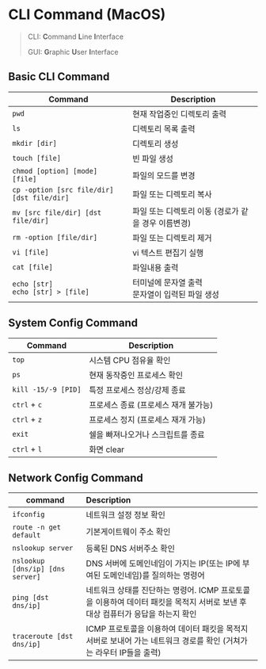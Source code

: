 # CLI Command (MacOS)

> CLI: **C**ommand **L**ine **I**nterface
>
> GUI: **G**raphic **U**ser **I**nterface



## Basic CLI Command

| Command                                    | Description                                         |
| ------------------------------------------ | --------------------------------------------------- |
| `pwd`                                      | 현재 작업중인 디렉토리 출력                         |
| `ls`                                       | 디렉토리 목록 출력                                  |
| `mkdir [dir]`                              | 디렉토리 생성                                       |
| `touch [file]`                             | 빈 파일 생성                                        |
| `chmod [option] [mode] [file]`             | 파일의 모드를 변경                                  |
| `cp -option [src file/dir] [dst file/dir]` | 파일 또는 디렉토리 복사                             |
| `mv [src file/dir] [dst file/dir]`         | 파일 또는 디렉토리 이동 (경로가 같을 경우 이름변경) |
| `rm -option [file/dir]`                    | 파일 또는 디렉토리 제거                             |
| `vi [file]`                                | vi 텍스트 편집기 실행                               |
| `cat [file]`                               | 파일내용 출력                                       |
| `echo [str]`<br />`echo [str] > [file]`    | 터미널에 문자열 출력<br />문자열이 입력된 파일 생성 |



## System Config Command

| Command             | Description                          |
| ------------------- | ------------------------------------ |
| `top`               | 시스템 CPU 점유율 확인               |
| `ps`                | 현재 동작중인 프로세스 확인          |
| `kill -15/-9 [PID]` | 특정 프로세스 정상/강제 종료         |
| `ctrl` + `c`        | 프로세스 종료 (프로세스 재개 불가능) |
| `ctrl` + `z`        | 프로세스 정지 (프로세스 재개 가능)   |
| `exit`              | 쉘을 빠져나오거나 스크립트를 종료    |
| `ctrl` + `l`        | 화면 clear                           |



## Network Config Command

| command                          | Description                                                  |
| -------------------------------- | :----------------------------------------------------------- |
| `ifconfig`                       | 네트워크 설정 정보 확인                                      |
| `route -n get default`           | 기본게이트웨이 주소 확인                                     |
| `nslookup server`                | 등록된 DNS 서버주소 확인                                     |
| `nslookup [dns/ip] [dns server]` | DNS 서버에 도메인네임이 가지는 IP(또는 IP에 부여된 도메인네임)를 질의하는 명령어 |
| `ping [dst dns/ip]`              | 네트워크 상태를 진단하는 명령어. ICMP 프로토콜을 이용하여 데이터 패킷을 목적지 서버로 보낸 후 대상 컴퓨터가 응답을 하는지 확인 |
| `traceroute [dst dns/ip]`        | ICMP 프로토콜을 이용하여 데이터 패킷을 목적지 서버로 보내어 가는 네트워크 경로를 확인 (거쳐가는 라우터 IP들을 출력) |